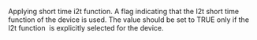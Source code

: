 Applying short time i2t function. A flag indicating that the I2t short time function of the device is used. The value should be set to TRUE only if the I2t function  is explicitly selected for the device.